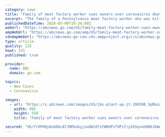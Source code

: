 ```yaml
---
category: news
title: "Family of meat factory worker sues owners over coronavirus death"
excerpt: "The family of a Pennsylvania meat factory worker who was killed by the coronavirus is suing the company, alleging his employer didn't provide him with protective equipment. Enock Benjamin died from complications of the virus on April 3,"
publishedDateTime: 2020-05-08T19:36:00Z
webUrl: "https://abcnews.go.com/US/family-meat-factory-worker-sues-owners-coronavirus-death/story?id=70573876"
ampWebUrl: "https://abcnews.go.com/amp/US/family-meat-factory-worker-sues-owners-coronavirus-death/story?id=70573876"
cdnAmpWebUrl: "https://abcnews-go-com.cdn.ampproject.org/c/s/abcnews.go.com/amp/US/family-meat-factory-worker-sues-owners-coronavirus-death/story?id=70573876"
type: article
quality: 125
heat: 125
published: true

provider:
  name: ABC
  domain: go.com

topics:
  - New Cases
  - Coronavirus

images:
  - url: "https://s.abcnews.com/images/US/jbs-plant-ap-jt-200508_hpMain_16x9_992.jpg"
    width: 992
    height: 558
    title: "Family of meat factory worker sues owners over coronavirus death"

secured: "Vb/fr6P0Qy6oQ8QcATJNRkobyjnudWJd7iFWDOPsf9Pif/yIG5qvnhQHbJkWAQCEkgLbLwdg83An3kQILgBidEfnIsX3H/epwXT/Lw6LiXYkcKM80cGrxZ4pjPpc1GfTo4p421XINEPqMKZqCTONQJfW08mcFVvigBXZO6//Vq41JLgd+b9iNEG2vnDtN3Sh4jL53wvclgWAOCe9caK1tj2wzdieywkwsFmgauDZ+ZEAGztcokFuoNAt7CHsrXoSmxr5iztH5sgTtiDdFpH3dhdtXPRqiI7ygG8lS5w0y+FRLxwYrlwH0XJ4TYh95jICaEX9PSGcYL/J32D+6uFybHzTJDm9U30btsdnxtL91ONGvvJVo1Q5R0u/gsMrE2YgVdkhW3dSUfB4fSYKlG2yRiys8Y18DjCfKRKrkIrzPo0vINvolxOKyVoQR5n+vKkCIIWZ6BlohwC0U4O3z2gXWCWCiGKuf7EnUepSgADLDrQ=;qvZNcjDo2uFziXzt4CNuCQ=="
---
```


